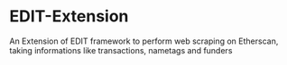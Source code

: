 # EDIT-Extension
An Extension of EDIT framework to perform web scraping on Etherscan, taking informations like transactions, nametags and funders
